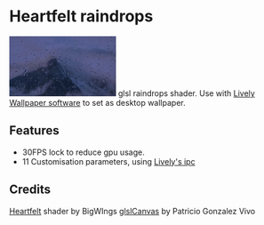 # Heartfelt raindrops
![demo](lively_p.gif?raw=true "video")
glsl raindrops shader.
Use with [Lively Wallpaper software](https://github.com/rocksdanister/lively) to set as desktop wallpaper.

## Features
 - 30FPS lock to reduce gpu usage.
 - 11 Customisation parameters, using [Lively's ipc](https://github.com/rocksdanister/lively/wiki/Web-Guide-IV-:-Interaction)
## Credits
 [Heartfelt](https://www.shadertoy.com/view/ltffzl) shader by BigWIngs
 [glslCanvas](https://github.com/patriciogonzalezvivo/glslCanvas) by  Patricio Gonzalez Vivo